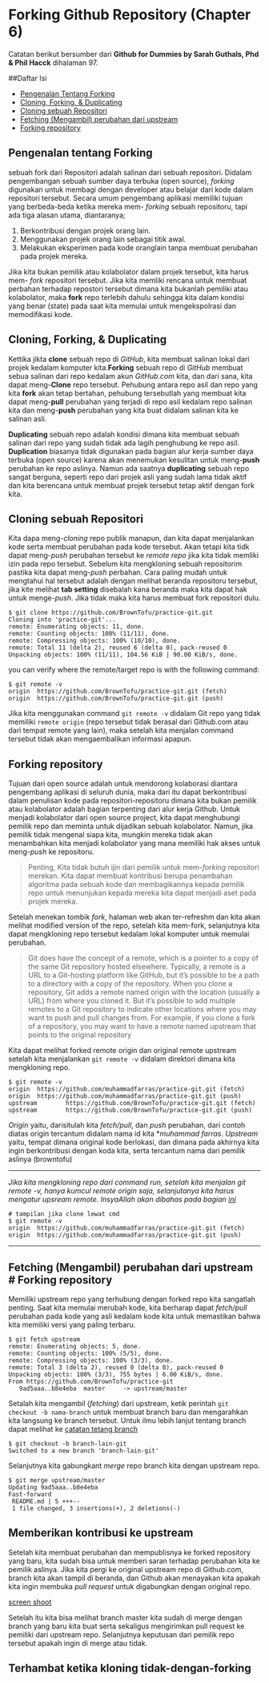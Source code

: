 # Forking Github Repository (Chapter 6)
Catatan berikut bersumber dari **Github for Dummies by Sarah Guthals, Phd & Phil Hacck** dihalaman 97.

##Daftar Isi
* [Pengenalan Tentang Forking](#Pengenalan-tentang-Forking)
* [Cloning, Forking, & Duplicating](#Cloning,-Forking,-&-Duplicating)
* [Cloning sebuah Repositori](#Cloning-sebuah-Repositori)
* [Fetching (Mengambil) perubahan dari upstream](#Fetching-(Mengambil)-perubahan-dari-upstream)
* [Forking repository](#Forking-repository)


## Pengenalan tentang Forking
sebuah fork dari Repositori adalah salinan dari sebuah repositori. Didalam pengembangan sebuah sumber daya terbuka (open source), *forking* digunakan untuk membagi dengan developer atau belajar dari kode dalam repositori tersebut. Secara umum pengembang aplikasi  memiliki tujuan yang berbeda-beda ketika mereka mem- *forking* sebuah repositoru, tapi ada tiga alasan utama, diantaranya;

1. Berkontribusi dengan projek orang lain.
2. Menggunakan projek orang lain sebagai titik awal.
3. Melakukan eksperimen pada kode oranglain tanpa membuat perubahan pada projek mereka.

Jika kita bukan pemilik atau kolabolator dalam projek tersebut, kita harus mem- *fork* repositori tersebut. 
Jika kita memliki rencana untuk membuat perbahan terhadap repostori tersebut dimana kita bukanlah pemiliki atau kolabolator, maka **fork** repo terlebih dahulu sehingga kita dalam kondisi yang benar (state) pada saat kita memulai untuk mengekspolrasi dan memodifikasi kode.

## Cloning, Forking, & Duplicating
Kettika jikta **clone** sebuah repo di *GitHub*, kita membuat salinan lokal dari projek kedalam komputer kita.**Forking** sebuah repo di *GitHub* membuat sebua salinan dari repo kedalam akun *GitHub.com* kita, dan dari sana, kita dapat meng-**Clone** repo tersebut. Pehubung antara repo asil dan repo yang kita **fork** akan tetap bertahan, pehubung tersebutlah yang membuat kita dapat meng-**pull** perubahan yang terjadi di repo asil kedalam repo salinan kita dan meng-**push** perubahan yang kita buat didalam salinan kita ke salinan asli.

**Duplicating** sebuah repo adalah kondisi dimana kita membuat sebuah salinan dari repo yang sudah tidak ada lagih penghubung ke repo asil. **Duplication** biasanya tidak digunakan pada bagian alur kerja sumber daya terbuka (open source) karena akan menemukan kesulitan untuk meng-**push** perubahan ke repo aslinya. Namun ada saatnya **duplicating** sebuah repo sangat berguna, seperti repo dari projek asli yang sudah lama tidak aktif dan kita berencana untuk membuat projek tersebut tetap aktif dengan fork kita.

## Cloning sebuah Repositori
Kita dapa meng-*cloning* repo publik manapun, dan kita dapat menjalankan kode serta membuat perubahan pada kode tersebut. Akan tetapi kita tidk dapat meng-*push* perubahan tersebut ke *remote repo* jika kita tidak memliki izin pada repo tersebut.
Sebelum kita mengkloning sebuah repositorim pastika kita dapat meng-*push* perbahan. Cara paling mudah untuk mengtahui hal tersebut adalah dengan melihat beranda repositoru tersebut, jika kite melihat **tab setting** disebalah kana beranda maka kita dapat hak untuk menge-*push*. Jika tidak maka kita harus membuat fork repositori dulu.

```
$ git clone https://github.com/BrownTofu/practice-git.git
Cloning into 'practice-git'...
remote: Enumerating objects: 11, done.
remote: Counting objects: 100% (11/11), done.
remote: Compressing objects: 100% (10/10), done.
remote: Total 11 (delta 2), reused 6 (delta 0), pack-reused 0
Unpacking objects: 100% (11/11), 104.56 KiB | 90.00 KiB/s, done.
```

you can verify where the remote/target repo is with the following command:
```
$ git remote -v
origin  https://github.com/BrownTofu/practice-git.git (fetch)
origin  https://github.com/BrownTofu/practice-git.git (push)
```

Jika kita menggunakan command `git remote -v` didalam Git repo yang tidak memiliki `remote origin` (repo tersebut tidak berasal dari Github.com atau dari tempat remote yang lain), maka setelah kita menjalan command tersebut tidak akan mengaembalikan informasi apapun.

## Forking repository
Tujuan dari open source adalah untuk mendorong kolaborasi diantara pengembang aplikasi di seluruh dunia, maka dari itu dapat berkontribusi dalam penulisan kode pada repositori-repositoru dimana kita bukan pemilik atau kolabolator adalah bagian terpenting dari alur kerja Github.
Untuk menjadi kolabolator dari open source project, kita dapat menghubungi pemilik repo dan meminta untuk dijadikan sebuah kolabolator. Namun, jika pemilik tidak mengenal siapa kita, mungkin mereka tidak akan menambahkan kita menjadi kolabolator yang mana memiliki hak akses untuk meng-*push* ke repositoru.

> Penting, Kita tidak butuh ijin dari pemilik untuk mem-*forking* repositori merekan. Kita dapat membuat kontribusi berupa penambahan algoritma pada sebuah kode dan membagikannya kepada pemilik repo untuk menunjukan kepada mereka kita dapat menjadi aset pada projek mereka.

Setelah menekan tombik *fork*, halaman web akan ter-refreshm dan kita akan melihat modified version of the repo, setelah kita mem-fork, selanjutnya kita dapat mengkloning repo tersebut kedalam lokal komputer untuk memulai perubahan.


>Git does have the concept of a remote, which is a pointer  to a copy of the same Git repository hosted elsewhere. Typically, a remote is a URL to a Git-hosting platform like GitHub, but it’s possible to be a path to a directory with a copy of the repository. When you clone a repository, Git adds a remote named origin with the location (usually a URL) from where you cloned it. But it’s possible to add multiple remotes to a Git repository to indicate other locations 
where you may want to push and pull changes from. For example, if you clone a fork of a repository, you may want to have a remote named upstream that points to the original repository

Kita dapat melihat forked remote origin dan original remote upstream setelah kita menjalankan `git remote -v` didalam direktori dimana kita mengkloning repo.

```
$ git remote -v
origin  https://github.com/muhammadfarras/practice-git.git (fetch)
origin  https://github.com/muhammadfarras/practice-git.git (push)
upstream        https://github.com/BrownTofu/practice-git.git (fetch)
upstream        https://github.com/BrownTofu/practice-git.git (push)
```

*Origin* yaitu, darisitulah kita *fetch/pull*, dan *push* perubahan, dari contoh diatas origin tercantum didalam nama id kita **muhammad farras*.
*Upstream* yaitu, tempat dimana original kode berlokasi, dan dimana pada akhirnya kita ingin berkontribusi dengan koda kita, serta tercantum nama dari pemilik aslinya (browntofu)

---
*Jika kita mengkloning repo dari command run, setelah kita menjalan git remote -v, hanya kumcul remote origin saja, selanjutanya kita harus mengatur upsream remote. InsyaAllah akan dibahas pada bagian [ini](#Terhambat-ketika-kloning-tidak-dengan-forking)*

```
# tampilan jika clone lewat cmd
$ git remote -v
origin  https://github.com/muhammadfarras/practice-git.git (fetch)
origin  https://github.com/muhammadfarras/practice-git.git (push)
```
---

## Fetching (Mengambil) perubahan dari upstream # Forking repository
Memiliki upstream repo yang terhubung dengan forked repo kita sangatlah penting. Saat kita memulai merubah kode, kita berharap dapat *fetch/pull* perubahan pada kode yang asli kedalam kode kita untuk memastikan bahwa kita memiliki versi yang paling terbaru.

```
$ git fetch upstream
remote: Enumerating objects: 5, done.
remote: Counting objects: 100% (5/5), done.
remote: Compressing objects: 100% (3/3), done.
remote: Total 3 (delta 2), reused 0 (delta 0), pack-reused 0
Unpacking objects: 100% (3/3), 755 bytes | 6.00 KiB/s, done.
From https://github.com/BrownTofu/practice-git
   9ad5aaa..b8e4eba  master     -> upstream/master
```

Setalah kita mengambil (*fetching*) dari upstream, ketik perintah `git checkout -b nama-branch` untuk membuat branch baru dan mengarahkan kita langsung ke branch tersebut.
Untuk ilmu lebih lanjut tentang branch dapat melihat ke [catatan tetang branch](https://github.com/muhammadfarras/catatan-practice-github/blob/master/2.%20Branch.md)

```
$ git checkout -b branch-lain-git
Switched to a new branch 'branch-lain-git'
```

Selanjutnya kita gabungkant *merge* repo branch kita dengan upstream repo.
```
$ git merge upstream/master
Updating 9ad5aaa..b8e4eba
Fast-forward
 README.md | 5 +++--
 1 file changed, 3 insertions(+), 2 deletions(-)
```

## Memberikan kontribusi ke upstream
Setelah kita membuat perubahan dan mempublisnya ke forked repository yang baru, kita sudah bisa untuk memberi saran terhadap perubahan kita ke pemilik aslinya. Jika kita pergi ke original upstream repo di Github.com, branch kita akan tampil di beranda, dan Github akan menayakan kita apakah kita ingin membuka *pull request* untuk digabungkan dengan original repo.

[screen shoot](aset/push-upstream.png)

Setelah itu kita bisa melihat branch master kita sudah di merge dengan branch yang baru kita buat serta sekaligus mengirimkan pull request ke pemiliki dari upstream repo. Selanjutnya keputusan dari pemilik repo tersebut apakah ingin di merge atau tidak.


## Terhambat ketika kloning tidak-dengan-forking

















